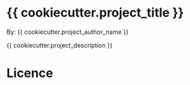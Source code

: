 # {{ cookiecutter.project_title }}

By: {{ cookiecutter.project_author_name }}

{{ cookiecutter.project_description }}

# Licence